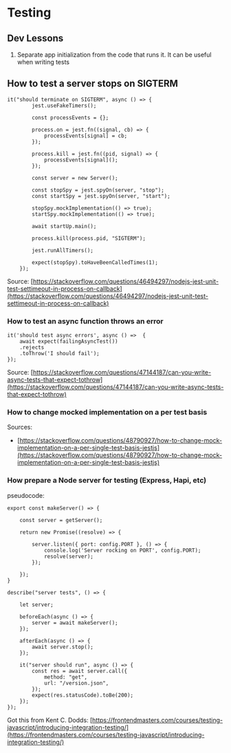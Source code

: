 # Testing

## Dev Lessons

1. Separate app initialization from the code that runs it. It can be useful when writing tests

## How to test a server stops on SIGTERM

```text
it("should terminate on SIGTERM", async () => {
        jest.useFakeTimers();

        const processEvents = {};

        process.on = jest.fn((signal, cb) => {
            processEvents[signal] = cb;
        });

        process.kill = jest.fn((pid, signal) => {
            processEvents[signal]();
        });

        const server = new Server();

        const stopSpy = jest.spyOn(server, "stop");
        const startSpy = jest.spyOn(server, "start");

        stopSpy.mockImplementation(() => true);
        startSpy.mockImplementation(() => true);

        await startUp.main();

        process.kill(process.pid, "SIGTERM");

        jest.runAllTimers();

        expect(stopSpy).toHaveBeenCalledTimes(1);
    });
```

Source: [https://stackoverflow.com/questions/46494297/nodejs-jest-unit-test-settimeout-in-process-on-callback](https://stackoverflow.com/questions/46494297/nodejs-jest-unit-test-settimeout-in-process-on-callback) 

### How to test an async function throws an error

```text
it('should test async errors', async () =>  {        
    await expect(failingAsyncTest())
    .rejects
    .toThrow('I should fail');
});
```

Source: [https://stackoverflow.com/questions/47144187/can-you-write-async-tests-that-expect-tothrow](https://stackoverflow.com/questions/47144187/can-you-write-async-tests-that-expect-tothrow)

### How to change mocked implementation on a per test basis

Sources:

* [https://stackoverflow.com/questions/48790927/how-to-change-mock-implementation-on-a-per-single-test-basis-jestjs](https://stackoverflow.com/questions/48790927/how-to-change-mock-implementation-on-a-per-single-test-basis-jestjs)

### How prepare a Node server for testing \(Express, Hapi, etc\)

pseudocode:

```text
export const makeServer() => {

    const server = getServer();

    return new Promise((resolve) => {

        server.listen({ port: config.PORT }, () => {
            console.log('Server rocking on PORT', config.PORT);
            resolve(server);
        });

    });
}
```

```text
describe("server tests", () => {

    let server;

    beforeEach(async () => {
        server = await makeServer();
    });

    afterEach(async () => {
        await server.stop();
    });

    it("server should run", async () => {
        const res = await server.call({
            method: "get",
            url: "/version.json",
        });
        expect(res.statusCode).toBe(200);
    });
});

```

Got this from Kent C. Dodds: [https://frontendmasters.com/courses/testing-javascript/introducing-integration-testing/](https://frontendmasters.com/courses/testing-javascript/introducing-integration-testing/)

